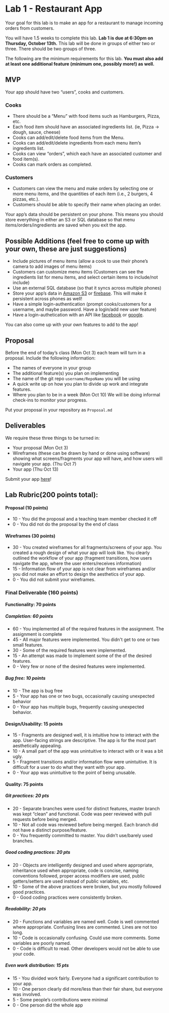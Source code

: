 # Lab 1 - Restaurant App

Your goal for this lab is to make an app for a restaurant to manage incoming orders from customers.

You will have 1.5 weeks to complete this lab. **Lab 1 is due at 6:30pm on Thursday, October 13th.** This lab will be done in groups of either two or three. There should be two groups of three.

The following are the minimum requirements for this lab. **You must also add at least one additional feature (minimum one, possibly more!) as well.**

## MVP

Your app should have two “users”, cooks and customers.

### Cooks

- There should be a “Menu” with food items such as Hamburgers, Pizza, etc.
- Each food item should have an associated ingredients list. (ie, Pizza -> dough, sauce, cheese)
- Cooks can add/edit/delete food items from the Menu.
- Cooks can add/edit/delete ingredients from each menu item’s ingredients list.
- Cooks can view “orders”, which each have an associated customer and food item(s).
- Cooks can mark orders as completed.

### Customers

- Customers can view the menu and make orders by selecting one or more menu items, and the quantities of each item (i.e., 2 burgers, 4 pizzas, etc.).
- Customers should be able to specify their name when placing an order.

Your app’s data should be persistent on your phone. This means you should store everything in either an S3 or SQL database so that menu items/orders/ingredients are saved when you exit the app.

## Possible Additions (feel free to come up with your own, these are just suggestions)

- Include pictures of menu items (allow a cook to use their phone’s camera to add images of menu items)
- Customers can customize menu items (Customers can see the ingredients list for menu items, and select certain items to include/not include)
- Use an external SQL database (so that it syncs across multiple phones)
- Store your app’s data in [Amazon S3](http://docs.aws.amazon.com/mobile/sdkforandroid/developerguide/s3transferutility.html) or [firebase](https://www.firebase.com/docs/android/quickstart.html). This will make it persistent across phones as well!
- Have a simple login-authentication (prompt cooks/customers for a username, and maybe password. Have a login/add new user feature)
- Have a login-authetication with an API like [facebook](https://developers.facebook.com/docs/facebook-login/android) or [google](https://developers.google.com/api-client-library/javascript/features/authentication).

You can also come up with your own features to add to the app!

## Proposal
Before the end of today’s class (Mon Oct 3) each team will turn in a proposal. Include the following information:

* The names of everyone in your group
* The additional feature(s) you plan on implementing
* The name of the git repo `username/RepoNamo` you will be using
* A quick write up on how you plan to divide up work and integrate features.
* Where you plan to be in a week (Mon Oct 10) We will be doing informal check-ins to monitor your progress.

Put your proposal in your repository as `Proposal.md`

## Deliverables
We require these three things to be turned in:
* Your proposal (Mon Oct 3)
* Wireframes (these can be drawn by hand or done using software) showing what screens/fragments your app will have, and how users will navigate your app. (Thu Oct 7)
* Your app (Thu Oct 13)

Submit your app [here]()!

## Lab Rubric(200 points total):
#### Proposal (10 points)
* 10 - You did the proposal and a teaching team member checked it off
* 0 - You did not do the proposal by the end of class

#### Wireframes (30 points)
* 30 - You created wireframes for all fragments/screens of your app. You created a rough design of what your app will look like. You clearly outlined the workflow of your app (fragment transitions, how users navigate the app, where the user enters/receives information)
* 15 - Information flow of your app is not clear from wireframes and/or you did not make an effort to design the aesthetics of your app.
* 0 - You did not submit your wireframes.

### Final Deliverable (160 points)
#### Functionality: 70 points
##### Completion: 60 points
* 60 - You implemented all of the required features in the assignment. The assignment is complete
* 45 - All major features were implemented. You didn't get to one or two small features.
* 30 - Some of the required features were implemented.
* 15 - An attempt was made to implement some of the of the desired features.
* 0 - Very few or none of the desired features were implemented.

##### Bug free: 10 points
* 10 - The app is bug free
* 5 - Your app has one or two bugs, occasionally causing unexpected behavior
* 0 - Your app has multiple bugs, frequently causing unexpected behavior.


#### Design/Usability: 15 points
* 15 - Fragments are designed well, it is intuitive how to interact with the app.  User-facing strings are descriptive. The app is for the most part aesthetically appealing.
* 10 - A small part of the app was unintuitive to interact with or it was a bit ugly.
* 5 - Fragment transitions and/or information flow were unintuitive. It is difficult for a user to do what they want with your app.
* 0 - Your app was unintuitive to the point of being unusable.

#### Quality: 75 points

##### Git practices: 20 pts

* 20 - Separate branches were used for distinct features, master branch was kept “clean” and functional. Code was peer reviewed with pull requests before being merged.
* 10 - Not all code was reviewed before being merged. Each branch did not have a distinct purpose/feature.
* 0 - You frequently committed to master. You didn’t use/barely used branches.

##### Good coding practices: 20 pts

* 20 - Objects are intelligently designed and used where appropriate, inheritance used when appropriate, code is concise, naming conventions followed, proper access modifiers are used, public getters/setters are used instead of public variables, etc.
* 10 - Some of the above practices were broken, but you mostly followed good practices.
* 0 - Good coding practices were consistently broken.

##### Readability: 20 pts
* 20 - Functions and variables are named well. Code is well commented where appropriate. Confusing lines are commented. Lines are not too long.
* 10 - Code is occasionally confusing. Could use more comments. Some variables are poorly named.
* 0 - Code is difficult to read. Other developers would not be able to use your code.

##### Even work distribution: 15 pts
* 15 - You divided work fairly. Everyone had a significant contribution to your app.
* 10 - One person clearly did more/less than their fair share, but everyone was involved.
* 5 - Some people’s contributions were minimal
* 0 - One person did the whole app
